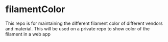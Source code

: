 # filamentColor

This repo is for maintaining the different filament color of different vendors and material.
This will be used on a private repo to show color of the filament in a web app
